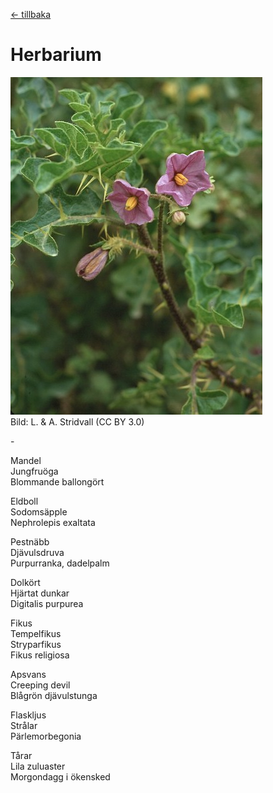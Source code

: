 [← tillbaka](README.md)  

# Herbarium

![Sodomsäpple](herbarium.png)  
Bild: L. & A. Stridvall (CC BY 3.0)  

\-

Mandel  
Jungfruöga  
Blommande ballongört  

Eldboll  
Sodomsäpple  
Nephrolepis exaltata  

Pestnäbb  
Djävulsdruva  
Purpurranka, dadelpalm  

Dolkört  
Hjärtat dunkar  
Digitalis purpurea  

Fikus  
Tempelfikus  
Stryparfikus  
Fikus religiosa  

Apsvans  
Creeping devil  
Blågrön djävulstunga  

Flaskljus  
Strålar  
Pärlemorbegonia  

Tårar  
Lila zuluaster  
Morgondagg i ökensked  